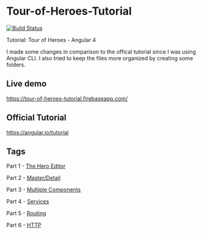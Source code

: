 # Tour-of-Heroes-Tutorial

[![Build Status](https://travis-ci.org/moraisandre/Tour-of-Heroes-Tutorial.svg?branch=master)](https://travis-ci.org/moraisandre/Tour-of-Heroes-Tutorial)

Tutorial: Tour of Heroes - Angular 4

I made some changes in comparison to the offical tutorial since I was using Angular CLI. I also tried to keep the files more organized by creating some folders.

## Live demo
https://tour-of-heroes-tutorial.firebaseapp.com/

## Official Tutorial
https://angular.io/tutorial

## Tags

Part 1 - <a href="https://github.com/moraisandre/Tour-of-Heroes-Tutorial/releases/tag/Part1-TheHeroEditor" >The Hero Editor</a>

Part 2 - <a href="https://github.com/moraisandre/Tour-of-Heroes-Tutorial/releases/tag/Part2-Master%2FDetail">Master/Detail</a>

Part 3 - <a href="https://github.com/moraisandre/Tour-of-Heroes-Tutorial/releases/tag/Part3-MultipleComponents">Multiple Components</a>

Part 4 - <a href="https://github.com/moraisandre/Tour-of-Heroes-Tutorial/releases/tag/Part4-Services">Services</a>

Part 5 - <a href="https://github.com/moraisandre/Tour-of-Heroes-Tutorial/releases/tag/Part5-Routing">Routing</a>

Part 6 - <a href="https://github.com/moraisandre/Tour-of-Heroes-Tutorial/releases/tag/Part6-HTTP">HTTP</a>

